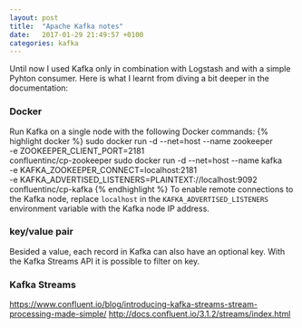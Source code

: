 ```yaml
---
layout: post
title:  "Apache Kafka notes"
date:   2017-01-29 21:49:57 +0100
categories: kafka
---
```

Until now I used Kafka only in combination with Logstash and with a simple Pyhton consumer. Here is what I learnt from diving a bit deeper in the documentation:

### Docker
Run Kafka on a single node with the following Docker commands:
{% highlight docker %}
sudo docker run -d --net=host --name zookeeper \
	-e ZOOKEEPER_CLIENT_PORT=2181 \
	confluentinc/cp-zookeeper
sudo docker run -d --net=host --name kafka \
	-e KAFKA_ZOOKEEPER_CONNECT=localhost:2181 \
	-e KAFKA_ADVERTISED_LISTENERS=PLAINTEXT://localhost:9092 \
	confluentinc/cp-kafka
{% endhighlight %}
To enable remote connections to the Kafka node, replace `localhost` in the `KAFKA_ADVERTISED_LISTENERS` environment variable with the Kafka node IP address.

### key/value pair
Besided a value, each record in Kafka can also have an optional key. With the Kafka Streams API it is possible to filter on key.

### Kafka Streams
<https://www.confluent.io/blog/introducing-kafka-streams-stream-processing-made-simple/>
<http://docs.confluent.io/3.1.2/streams/index.html>

